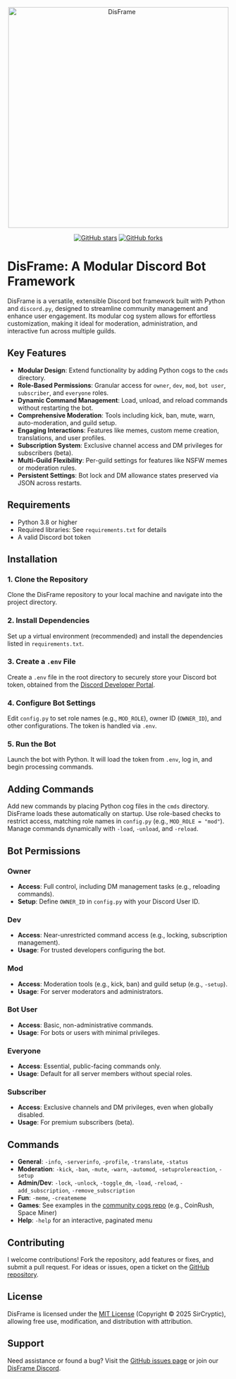 <p align="center">
  <a href="https://sircryptic.github.io/DisWeb">
    <img src="https://github.com/user-attachments/assets/3b0d136e-7992-4b37-a8ab-de8051308f4f" alt="DisFrame" width="500">
  </a>
</p>

<p align="center">
  <a href="https://github.com/sircryptic/disframe/stargazers"><img src="https://img.shields.io/github/stars/sircryptic/disframe.svg" alt="GitHub stars"></a>
  <a href="https://github.com/sircryptic/disframe/network"><img src="https://img.shields.io/github/forks/sircryptic/disframe.svg" alt="GitHub forks"></a>
</p>

# DisFrame: A Modular Discord Bot Framework

DisFrame is a versatile, extensible Discord bot framework built with Python and `discord.py`, designed to streamline community management and enhance user engagement. Its modular cog system allows for effortless customization, making it ideal for moderation, administration, and interactive fun across multiple guilds.

## Key Features

- **Modular Design**: Extend functionality by adding Python cogs to the `cmds` directory.
- **Role-Based Permissions**: Granular access for `owner`, `dev`, `mod`, `bot user`, `subscriber`, and `everyone` roles.
- **Dynamic Command Management**: Load, unload, and reload commands without restarting the bot.
- **Comprehensive Moderation**: Tools including kick, ban, mute, warn, auto-moderation, and guild setup.
- **Engaging Interactions**: Features like memes, custom meme creation, translations, and user profiles.
- **Subscription System**: Exclusive channel access and DM privileges for subscribers (beta).
- **Multi-Guild Flexibility**: Per-guild settings for features like NSFW memes or moderation rules.
- **Persistent Settings**: Bot lock and DM allowance states preserved via JSON across restarts.

## Requirements

- Python 3.8 or higher
- Required libraries: See `requirements.txt` for details
- A valid Discord bot token

## Installation

### 1. Clone the Repository
Clone the DisFrame repository to your local machine and navigate into the project directory.

### 2. Install Dependencies
Set up a virtual environment (recommended) and install the dependencies listed in `requirements.txt`.

### 3. Create a `.env` File
Create a `.env` file in the root directory to securely store your Discord bot token, obtained from the [Discord Developer Portal](https://discord.com/developers/applications).

### 4. Configure Bot Settings
Edit `config.py` to set role names (e.g., `MOD_ROLE`), owner ID (`OWNER_ID`), and other configurations. The token is handled via `.env`.

### 5. Run the Bot
Launch the bot with Python. It will load the token from `.env`, log in, and begin processing commands.

## Adding Commands

Add new commands by placing Python cog files in the `cmds` directory. DisFrame loads these automatically on startup. Use role-based checks to restrict access, matching role names in `config.py` (e.g., `MOD_ROLE = "mod"`). Manage commands dynamically with `-load`, `-unload`, and `-reload`.

## Bot Permissions

### Owner
- **Access**: Full control, including DM management tasks (e.g., reloading commands).
- **Setup**: Define `OWNER_ID` in `config.py` with your Discord User ID.

### Dev
- **Access**: Near-unrestricted command access (e.g., locking, subscription management).
- **Usage**: For trusted developers configuring the bot.

### Mod
- **Access**: Moderation tools (e.g., kick, ban) and guild setup (e.g., `-setup`).
- **Usage**: For server moderators and administrators.

### Bot User
- **Access**: Basic, non-administrative commands.
- **Usage**: For bots or users with minimal privileges.

### Everyone
- **Access**: Essential, public-facing commands only.
- **Usage**: Default for all server members without special roles.

### Subscriber
- **Access**: Exclusive channels and DM privileges, even when globally disabled.
- **Usage**: For premium subscribers (beta).

## Commands

- **General**: `-info`, `-serverinfo`, `-profile`, `-translate`, `-status`
- **Moderation**: `-kick`, `-ban`, `-mute`, `-warn`, `-automod`, `-setuprolereaction`, `-setup`
- **Admin/Dev**: `-lock`, `-unlock`, `-toggle_dm`, `-load`, `-reload`, `-add_subscription`, `-remove_subscription`
- **Fun**: `-meme`, `-creatememe`
- **Games**: See examples in the [community cogs repo](https://github.com/SirCryptic/disframe-cogs) (e.g., CoinRush, Space Miner)
- **Help**: `-help` for an interactive, paginated menu

## Contributing

I welcome contributions! Fork the repository, add features or fixes, and submit a pull request. For ideas or issues, open a ticket on the [GitHub repository](https://github.com/sircryptic/disframe/issues).

## License

DisFrame is licensed under the [MIT License](LICENSE) (Copyright © 2025 SirCryptic), allowing free use, modification, and distribution with attribution.

## Support

Need assistance or found a bug? Visit the [GitHub issues page](https://github.com/sircryptic/disframe/issues) or join our [DisFrame Discord](https://discord.gg/48JH3UkerX).
